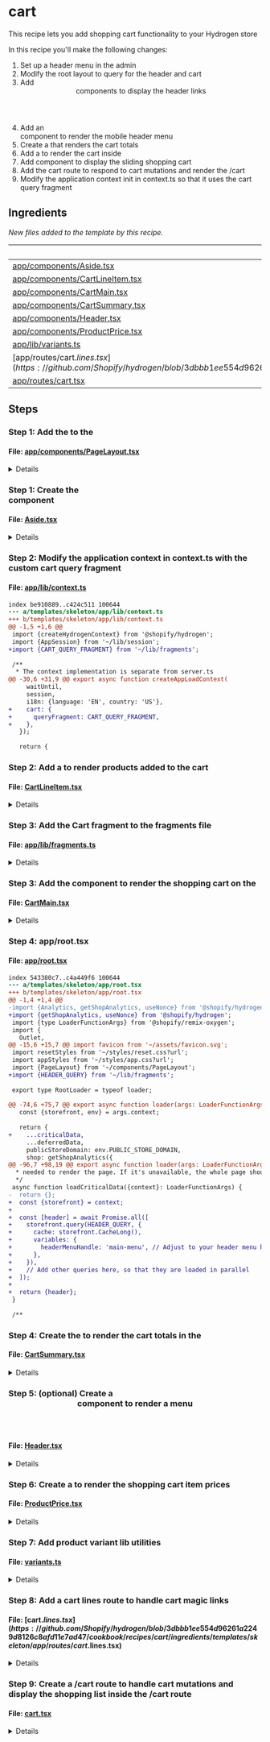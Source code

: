 # cart

This recipe lets you add shopping cart functionality to your Hydrogen store

In this recipe you'll make the following changes:

1. Set up a header menu in the admin
2. Modify the root layout to query for the header and cart
3. Add  <Header /> components to display the header links
4. Add an <Aside /> component to render the mobile header menu
5. Create a <CartSummary /> that renders the cart totals
6. Add a <CartForm /> to render the cart inside <CartAside />
7. Add <CartAside /> component to display the sliding shopping cart
8. Add the cart route to respond to cart mutations and render the /cart
9. Modify the application context init in context.ts so that it uses the cart query fragment

## Ingredients

_New files added to the template by this recipe._

| File | Description |
| --- | --- |
| [app/components/Aside.tsx](https://github.com/Shopify/hydrogen/blob/3dbbb1ee554d96261a2249d8126c8afd11e7ad47/cookbook/recipes/cart/ingredients/templates/skeleton/app/components/Aside.tsx) |  |
| [app/components/CartLineItem.tsx](https://github.com/Shopify/hydrogen/blob/3dbbb1ee554d96261a2249d8126c8afd11e7ad47/cookbook/recipes/cart/ingredients/templates/skeleton/app/components/CartLineItem.tsx) |  |
| [app/components/CartMain.tsx](https://github.com/Shopify/hydrogen/blob/3dbbb1ee554d96261a2249d8126c8afd11e7ad47/cookbook/recipes/cart/ingredients/templates/skeleton/app/components/CartMain.tsx) |  |
| [app/components/CartSummary.tsx](https://github.com/Shopify/hydrogen/blob/3dbbb1ee554d96261a2249d8126c8afd11e7ad47/cookbook/recipes/cart/ingredients/templates/skeleton/app/components/CartSummary.tsx) |  |
| [app/components/Header.tsx](https://github.com/Shopify/hydrogen/blob/3dbbb1ee554d96261a2249d8126c8afd11e7ad47/cookbook/recipes/cart/ingredients/templates/skeleton/app/components/Header.tsx) |  |
| [app/components/ProductPrice.tsx](https://github.com/Shopify/hydrogen/blob/3dbbb1ee554d96261a2249d8126c8afd11e7ad47/cookbook/recipes/cart/ingredients/templates/skeleton/app/components/ProductPrice.tsx) |  |
| [app/lib/variants.ts](https://github.com/Shopify/hydrogen/blob/3dbbb1ee554d96261a2249d8126c8afd11e7ad47/cookbook/recipes/cart/ingredients/templates/skeleton/app/lib/variants.ts) |  |
| [app/routes/cart.$lines.tsx](https://github.com/Shopify/hydrogen/blob/3dbbb1ee554d96261a2249d8126c8afd11e7ad47/cookbook/recipes/cart/ingredients/templates/skeleton/app/routes/cart.$lines.tsx) |  |
| [app/routes/cart.tsx](https://github.com/Shopify/hydrogen/blob/3dbbb1ee554d96261a2249d8126c8afd11e7ad47/cookbook/recipes/cart/ingredients/templates/skeleton/app/routes/cart.tsx) |  |

## Steps

### Step 1: Add the <CartAside /> to the <PageLayout />



#### File: [app/components/PageLayout.tsx](https://github.com/Shopify/hydrogen/blob/3dbbb1ee554d96261a2249d8126c8afd11e7ad47/templates/skeleton/app/components/PageLayout.tsx)

<details>

```diff
index 2f602b60..ce8cddb8 100644
--- a/templates/skeleton/app/components/PageLayout.tsx
+++ b/templates/skeleton/app/components/PageLayout.tsx
@@ -1,7 +1,51 @@
+import {Await} from 'react-router';
+import {Suspense} from 'react';
+import type {CartApiQueryFragment, HeaderQuery} from 'storefrontapi.generated';
+import {Aside} from '~/components/Aside';
+import {Header} from '~/components/Header';
+import {CartMain} from '~/components/CartMain';
+
 interface PageLayoutProps {
+  cart: Promise<CartApiQueryFragment | null>;
+  header: HeaderQuery;
+  isLoggedIn: Promise<boolean>;
+  publicStoreDomain: string;
   children?: React.ReactNode;
 }
 
-export function PageLayout({children = null}: PageLayoutProps) {
-  return <main>{children}</main>;
+export function PageLayout({
+  cart,
+  children = null,
+  header,
+  isLoggedIn,
+  publicStoreDomain,
+}: PageLayoutProps) {
+  return (
+    <Aside.Provider>
+      <CartAside cart={cart} />
+      {header && (
+        <Header
+          header={header}
+          cart={cart}
+          isLoggedIn={isLoggedIn}
+          publicStoreDomain={publicStoreDomain}
+        />
+      )}
+      <main>{children}</main>
+    </Aside.Provider>
+  );
+}
+
+function CartAside({cart}: {cart: PageLayoutProps['cart']}) {
+  return (
+    <Aside type="cart" heading="CART">
+      <Suspense fallback={<p>Loading cart ...</p>}>
+        <Await resolve={cart}>
+          {(cart) => {
+            return <CartMain cart={cart} layout="aside" />;
+          }}
+        </Await>
+      </Suspense>
+    </Aside>
+  );
 }
```

</details>

### Step 1: Create the <Aside /> component



#### File: [Aside.tsx](https://github.com/Shopify/hydrogen/blob/3dbbb1ee554d96261a2249d8126c8afd11e7ad47/cookbook/recipes/cart/ingredients/templates/skeleton/app/components/Aside.tsx)

<details>

```tsx
import {
  createContext,
  type ReactNode,
  useContext,
  useEffect,
  useState,
} from 'react';

type AsideType = 'search' | 'cart' | 'mobile' | 'closed';
type AsideContextValue = {
  type: AsideType;
  open: (mode: AsideType) => void;
  close: () => void;
};

/**
 * A side bar component with Overlay
 * @example
 * ```jsx
 * <Aside type="search" heading="SEARCH">
 *  <input type="search" />
 *  ...
 * </Aside>
 * ```
 */
export function Aside({
  children,
  heading,
  type,
}: {
  children?: React.ReactNode;
  type: AsideType;
  heading: React.ReactNode;
}) {
  const {type: activeType, close} = useAside();
  const expanded = type === activeType;

  useEffect(() => {
    const abortController = new AbortController();

    if (expanded) {
      document.addEventListener(
        'keydown',
        function handler(event: KeyboardEvent) {
          if (event.key === 'Escape') {
            close();
          }
        },
        {signal: abortController.signal},
      );
    }
    return () => abortController.abort();
  }, [close, expanded]);

  return (
    <div
      aria-modal
      className={`overlay ${expanded ? 'expanded' : ''}`}
      role="dialog"
    >
      <button className="close-outside" onClick={close} />
      <aside>
        <header>
          <h3>{heading}</h3>
          <button className="close reset" onClick={close} aria-label="Close">
            &times;
          </button>
        </header>
        <main>{children}</main>
      </aside>
    </div>
  );
}

const AsideContext = createContext<AsideContextValue | null>(null);

Aside.Provider = function AsideProvider({children}: {children: ReactNode}) {
  const [type, setType] = useState<AsideType>('closed');

  return (
    <AsideContext.Provider
      value={{
        type,
        open: setType,
        close: () => setType('closed'),
      }}
    >
      {children}
    </AsideContext.Provider>
  );
};

export function useAside() {
  const aside = useContext(AsideContext);
  if (!aside) {
    throw new Error('useAside must be used within an AsideProvider');
  }
  return aside;
}

```

</details>

### Step 2: Modify the application context in context.ts with the custom cart query fragment



#### File: [app/lib/context.ts](https://github.com/Shopify/hydrogen/blob/3dbbb1ee554d96261a2249d8126c8afd11e7ad47/templates/skeleton/app/lib/context.ts)

```diff
index be910889..c424c511 100644
--- a/templates/skeleton/app/lib/context.ts
+++ b/templates/skeleton/app/lib/context.ts
@@ -1,5 +1,6 @@
 import {createHydrogenContext} from '@shopify/hydrogen';
 import {AppSession} from '~/lib/session';
+import {CART_QUERY_FRAGMENT} from '~/lib/fragments';
 
 /**
  * The context implementation is separate from server.ts
@@ -30,6 +31,9 @@ export async function createAppLoadContext(
     waitUntil,
     session,
     i18n: {language: 'EN', country: 'US'},
+    cart: {
+      queryFragment: CART_QUERY_FRAGMENT,
+    },
   });
 
   return {
```

### Step 2: Add a <CartLineItem /> to render products added to the cart



#### File: [CartLineItem.tsx](https://github.com/Shopify/hydrogen/blob/3dbbb1ee554d96261a2249d8126c8afd11e7ad47/cookbook/recipes/cart/ingredients/templates/skeleton/app/components/CartLineItem.tsx)

<details>

```tsx
import type {CartLineUpdateInput} from '@shopify/hydrogen/storefront-api-types';
import type {CartLayout} from '~/components/CartMain';
import {CartForm, Image, type OptimisticCartLine} from '@shopify/hydrogen';
import {useVariantUrl} from '~/lib/variants';
import {Link} from 'react-router';
import {ProductPrice} from './ProductPrice';
import {useAside} from './Aside';
import type {CartApiQueryFragment} from 'storefrontapi.generated';

type CartLine = OptimisticCartLine<CartApiQueryFragment>;

/**
 * A single line item in the cart. It displays the product image, title, price.
 * It also provides controls to update the quantity or remove the line item.
 */
export function CartLineItem({
  layout,
  line,
}: {
  layout: CartLayout;
  line: CartLine;
}) {
  const {id, merchandise} = line;
  const {product, title, image, selectedOptions} = merchandise;
  const lineItemUrl = useVariantUrl(product.handle, selectedOptions);
  const {close} = useAside();

  return (
    <li key={id} className="cart-line">
      {image && (
        <Image
          alt={title}
          aspectRatio="1/1"
          data={image}
          height={100}
          loading="lazy"
          width={100}
        />
      )}

      <div>
        <Link
          prefetch="intent"
          to={lineItemUrl}
          onClick={() => {
            if (layout === 'aside') {
              close();
            }
          }}
        >
          <p>
            <strong>{product.title}</strong>
          </p>
        </Link>
        <ProductPrice price={line?.cost?.totalAmount} />
        <ul>
          {selectedOptions.map((option) => (
            <li key={option.name}>
              <small>
                {option.name}: {option.value}
              </small>
            </li>
          ))}
        </ul>
        <CartLineQuantity line={line} />
      </div>
    </li>
  );
}

/**
 * Provides the controls to update the quantity of a line item in the cart.
 * These controls are disabled when the line item is new, and the server
 * hasn't yet responded that it was successfully added to the cart.
 */
function CartLineQuantity({line}: {line: CartLine}) {
  if (!line || typeof line?.quantity === 'undefined') return null;
  const {id: lineId, quantity, isOptimistic} = line;
  const prevQuantity = Number(Math.max(0, quantity - 1).toFixed(0));
  const nextQuantity = Number((quantity + 1).toFixed(0));

  return (
    <div className="cart-line-quantity">
      <small>Quantity: {quantity} &nbsp;&nbsp;</small>
      <CartLineUpdateButton lines={[{id: lineId, quantity: prevQuantity}]}>
        <button
          aria-label="Decrease quantity"
          disabled={quantity <= 1 || !!isOptimistic}
          name="decrease-quantity"
          value={prevQuantity}
        >
          <span>&#8722; </span>
        </button>
      </CartLineUpdateButton>
      &nbsp;
      <CartLineUpdateButton lines={[{id: lineId, quantity: nextQuantity}]}>
        <button
          aria-label="Increase quantity"
          name="increase-quantity"
          value={nextQuantity}
          disabled={!!isOptimistic}
        >
          <span>&#43;</span>
        </button>
      </CartLineUpdateButton>
      &nbsp;
      <CartLineRemoveButton lineIds={[lineId]} disabled={!!isOptimistic} />
    </div>
  );
}

/**
 * A button that removes a line item from the cart. It is disabled
 * when the line item is new, and the server hasn't yet responded
 * that it was successfully added to the cart.
 */
function CartLineRemoveButton({
  lineIds,
  disabled,
}: {
  lineIds: string[];
  disabled: boolean;
}) {
  return (
    <CartForm
      fetcherKey={getUpdateKey(lineIds)}
      route="/cart"
      action={CartForm.ACTIONS.LinesRemove}
      inputs={{lineIds}}
    >
      <button disabled={disabled} type="submit">
        Remove
      </button>
    </CartForm>
  );
}

function CartLineUpdateButton({
  children,
  lines,
}: {
  children: React.ReactNode;
  lines: CartLineUpdateInput[];
}) {
  const lineIds = lines.map((line) => line.id);

  return (
    <CartForm
      fetcherKey={getUpdateKey(lineIds)}
      route="/cart"
      action={CartForm.ACTIONS.LinesUpdate}
      inputs={{lines}}
    >
      {children}
    </CartForm>
  );
}

/**
 * Returns a unique key for the update action. This is used to make sure actions modifying the same line
 * items are not run concurrently, but cancel each other. For example, if the user clicks "Increase quantity"
 * and "Decrease quantity" in rapid succession, the actions will cancel each other and only the last one will run.
 * @param lineIds - line ids affected by the update
 * @returns
 */
function getUpdateKey(lineIds: string[]) {
  return [CartForm.ACTIONS.LinesUpdate, ...lineIds].join('-');
}

```

</details>

### Step 3: Add the Cart fragment to the fragments file



#### File: [app/lib/fragments.ts](https://github.com/Shopify/hydrogen/blob/3dbbb1ee554d96261a2249d8126c8afd11e7ad47/templates/skeleton/app/lib/fragments.ts)

<details>

```diff
index e69de29b..9886fb39 100644
--- a/templates/skeleton/app/lib/fragments.ts
+++ b/templates/skeleton/app/lib/fragments.ts
@@ -0,0 +1,220 @@
+// NOTE: https://shopify.dev/docs/api/storefront/latest/queries/cart
+export const CART_QUERY_FRAGMENT = `#graphql
+  fragment Money on MoneyV2 {
+    currencyCode
+    amount
+  }
+  fragment CartLine on CartLine {
+    id
+    quantity
+    attributes {
+      key
+      value
+    }
+    cost {
+      totalAmount {
+        ...Money
+      }
+      amountPerQuantity {
+        ...Money
+      }
+      compareAtAmountPerQuantity {
+        ...Money
+      }
+    }
+    merchandise {
+      ... on ProductVariant {
+        id
+        availableForSale
+        compareAtPrice {
+          ...Money
+        }
+        price {
+          ...Money
+        }
+        requiresShipping
+        title
+        image {
+          id
+          url
+          altText
+          width
+          height
+
+        }
+        product {
+          handle
+          title
+          id
+          vendor
+        }
+        selectedOptions {
+          name
+          value
+        }
+      }
+    }
+  }
+  fragment CartLineComponent on ComponentizableCartLine {
+    id
+    quantity
+    attributes {
+      key
+      value
+    }
+    cost {
+      totalAmount {
+        ...Money
+      }
+      amountPerQuantity {
+        ...Money
+      }
+      compareAtAmountPerQuantity {
+        ...Money
+      }
+    }
+    merchandise {
+      ... on ProductVariant {
+        id
+        availableForSale
+        compareAtPrice {
+          ...Money
+        }
+        price {
+          ...Money
+        }
+        requiresShipping
+        title
+        image {
+          id
+          url
+          altText
+          width
+          height
+        }
+        product {
+          handle
+          title
+          id
+          vendor
+        }
+        selectedOptions {
+          name
+          value
+        }
+      }
+    }
+  }
+  fragment CartApiQuery on Cart {
+    updatedAt
+    id
+    appliedGiftCards {
+      lastCharacters
+      amountUsed {
+        ...Money
+      }
+    }
+    checkoutUrl
+    totalQuantity
+    buyerIdentity {
+      countryCode
+      customer {
+        id
+        email
+        firstName
+        lastName
+        displayName
+      }
+      email
+      phone
+    }
+    lines(first: $numCartLines) {
+      nodes {
+        ...CartLine
+      }
+      nodes {
+        ...CartLineComponent
+      }
+    }
+    cost {
+      subtotalAmount {
+        ...Money
+      }
+      totalAmount {
+        ...Money
+      }
+      totalDutyAmount {
+        ...Money
+      }
+      totalTaxAmount {
+        ...Money
+      }
+    }
+    note
+    attributes {
+      key
+      value
+    }
+    discountCodes {
+      code
+      applicable
+    }
+  }
+` as const;
+
+const MENU_FRAGMENT = `#graphql
+  fragment MenuItem on MenuItem {
+    id
+    resourceId
+    tags
+    title
+    type
+    url
+  }
+  fragment ChildMenuItem on MenuItem {
+    ...MenuItem
+  }
+  fragment ParentMenuItem on MenuItem {
+    ...MenuItem
+    items {
+      ...ChildMenuItem
+    }
+  }
+  fragment Menu on Menu {
+    id
+    items {
+      ...ParentMenuItem
+    }
+  }
+` as const;
+
+export const HEADER_QUERY = `#graphql
+  fragment Shop on Shop {
+    id
+    name
+    description
+    primaryDomain {
+      url
+    }
+    brand {
+      logo {
+        image {
+          url
+        }
+      }
+    }
+  }
+  query Header(
+    $country: CountryCode
+    $headerMenuHandle: String!
+    $language: LanguageCode
+  ) @inContext(language: $language, country: $country) {
+    shop {
+      ...Shop
+    }
+    menu(handle: $headerMenuHandle) {
+      ...Menu
+    }
+  }
+  ${MENU_FRAGMENT}
+` as const;
```

</details>

### Step 3: Add the <CartMain /> component to render the shopping cart on the <CartAside />



#### File: [CartMain.tsx](https://github.com/Shopify/hydrogen/blob/3dbbb1ee554d96261a2249d8126c8afd11e7ad47/cookbook/recipes/cart/ingredients/templates/skeleton/app/components/CartMain.tsx)

<details>

```tsx
import {useOptimisticCart} from '@shopify/hydrogen';
import { Link } from 'react-router';
import type {CartApiQueryFragment} from 'storefrontapi.generated';
import {useAside} from '~/components/Aside';
import {CartLineItem} from '~/components/CartLineItem';
import {CartSummary} from './CartSummary';

export type CartLayout = 'page' | 'aside';

export type CartMainProps = {
  cart: CartApiQueryFragment | null;
  layout: CartLayout;
};

/**
 * The main cart component that displays the cart items and summary.
 * It is used by both the /cart route and the cart aside dialog.
 */
export function CartMain({layout, cart: originalCart}: CartMainProps) {
  // The useOptimisticCart hook applies pending actions to the cart
  // so the user immediately sees feedback when they modify the cart.
  const cart = useOptimisticCart(originalCart);

  const linesCount = Boolean(cart?.lines?.nodes?.length || 0);
  const withDiscount =
    cart &&
    Boolean(cart?.discountCodes?.filter((code) => code.applicable)?.length);
  const className = `cart-main ${withDiscount ? 'with-discount' : ''}`;
  const cartHasItems = cart?.totalQuantity ? cart.totalQuantity > 0 : false;

  return (
    <div className={className}>
      <CartEmpty hidden={linesCount} layout={layout} />
      <div className="cart-details">
        <div aria-labelledby="cart-lines">
          <ul>
            {(cart?.lines?.nodes ?? []).map((line) => (
              <CartLineItem key={line.id} line={line} layout={layout} />
            ))}
          </ul>
        </div>
        {cartHasItems && <CartSummary cart={cart} layout={layout} />}
      </div>
    </div>
  );
}

function CartEmpty({
  hidden = false,
}: {
  hidden: boolean;
  layout?: CartMainProps['layout'];
}) {
  const {close} = useAside();
  return (
    <div hidden={hidden}>
      <br />
      <p>
        Looks like you haven&rsquo;t added anything yet, let&rsquo;s get you
        started!
      </p>
      <br />
      <Link to="/collections" onClick={close} prefetch="viewport">
        Continue shopping →
      </Link>
    </div>
  );
}

```

</details>

### Step 4: app/root.tsx



#### File: [app/root.tsx](https://github.com/Shopify/hydrogen/blob/3dbbb1ee554d96261a2249d8126c8afd11e7ad47/templates/skeleton/app/root.tsx)

```diff
index 543380c7..c4a449f6 100644
--- a/templates/skeleton/app/root.tsx
+++ b/templates/skeleton/app/root.tsx
@@ -1,4 +1,4 @@
-import {Analytics, getShopAnalytics, useNonce} from '@shopify/hydrogen';
+import {getShopAnalytics, useNonce} from '@shopify/hydrogen';
 import {type LoaderFunctionArgs} from '@shopify/remix-oxygen';
 import {
   Outlet,
@@ -15,6 +15,7 @@ import favicon from '~/assets/favicon.svg';
 import resetStyles from '~/styles/reset.css?url';
 import appStyles from '~/styles/app.css?url';
 import {PageLayout} from '~/components/PageLayout';
+import {HEADER_QUERY} from '~/lib/fragments';
 
 export type RootLoader = typeof loader;
 
@@ -74,6 +75,7 @@ export async function loader(args: LoaderFunctionArgs) {
   const {storefront, env} = args.context;
 
   return {
+    ...criticalData,
     ...deferredData,
     publicStoreDomain: env.PUBLIC_STORE_DOMAIN,
     shop: getShopAnalytics({
@@ -96,7 +98,19 @@ export async function loader(args: LoaderFunctionArgs) {
  * needed to render the page. If it's unavailable, the whole page should 400 or 500 error.
  */
 async function loadCriticalData({context}: LoaderFunctionArgs) {
-  return {};
+  const {storefront} = context;
+
+  const [header] = await Promise.all([
+    storefront.query(HEADER_QUERY, {
+      cache: storefront.CacheLong(),
+      variables: {
+        headerMenuHandle: 'main-menu', // Adjust to your header menu handle
+      },
+    }),
+    // Add other queries here, so that they are loaded in parallel
+  ]);
+
+  return {header};
 }
 
 /**
```

### Step 4: Create the <CartSummary /> to render the cart totals in the <CartAside />



#### File: [CartSummary.tsx](https://github.com/Shopify/hydrogen/blob/3dbbb1ee554d96261a2249d8126c8afd11e7ad47/cookbook/recipes/cart/ingredients/templates/skeleton/app/components/CartSummary.tsx)

<details>

```tsx
import type {CartApiQueryFragment} from 'storefrontapi.generated';
import type {CartLayout} from '~/components/CartMain';
import {Money, type OptimisticCart} from '@shopify/hydrogen';

type CartSummaryProps = {
  cart: OptimisticCart<CartApiQueryFragment | null>;
  layout: CartLayout;
};

export function CartSummary({cart, layout}: CartSummaryProps) {
  const className =
    layout === 'page' ? 'cart-summary-page' : 'cart-summary-aside';

  return (
    <div aria-labelledby="cart-summary" className={className}>
      <h4>Totals</h4>
      <dl className="cart-subtotal">
        <dt>Subtotal</dt>
        <dd>
          {cart.cost?.subtotalAmount?.amount ? (
            <Money data={cart.cost?.subtotalAmount} />
          ) : (
            '-'
          )}
        </dd>
      </dl>
      <CartCheckoutActions checkoutUrl={cart.checkoutUrl} />
    </div>
  );
}

function CartCheckoutActions({checkoutUrl}: {checkoutUrl?: string}) {
  if (!checkoutUrl) return null;

  return (
    <div>
      <a href={checkoutUrl} target="_self">
        <p>Continue to Checkout &rarr;</p>
      </a>
      <br />
    </div>
  );
}

```

</details>

### Step 5: (optional) Create a <Header /> component to render a menu



#### File: [Header.tsx](https://github.com/Shopify/hydrogen/blob/3dbbb1ee554d96261a2249d8126c8afd11e7ad47/cookbook/recipes/cart/ingredients/templates/skeleton/app/components/Header.tsx)

<details>

```tsx
import {Suspense} from 'react';
import {Await, NavLink, useAsyncValue} from 'react-router';
import {
  type CartViewPayload,
  useAnalytics,
  useOptimisticCart,
} from '@shopify/hydrogen';
import type {HeaderQuery, CartApiQueryFragment} from 'storefrontapi.generated';
import {useAside} from '~/components/Aside';

interface HeaderProps {
  header: HeaderQuery;
  cart: Promise<CartApiQueryFragment | null>;
  isLoggedIn: Promise<boolean>;
  publicStoreDomain: string;
}

type Viewport = 'desktop' | 'mobile';

export function Header({
  header,
  isLoggedIn,
  cart,
  publicStoreDomain,
}: HeaderProps) {
  const {shop, menu} = header;
  return (
    <header className="header">
      <NavLink prefetch="intent" to="/" style={activeLinkStyle} end>
        <strong>{shop.name}</strong>
      </NavLink>
      <HeaderMenu
        menu={menu}
        viewport="desktop"
        primaryDomainUrl={header.shop.primaryDomain.url}
        publicStoreDomain={publicStoreDomain}
      />
      <HeaderCtas isLoggedIn={isLoggedIn} cart={cart} />
    </header>
  );
}

export function HeaderMenu({
  menu,
  primaryDomainUrl,
  viewport,
  publicStoreDomain,
}: {
  menu: HeaderProps['header']['menu'];
  primaryDomainUrl: HeaderProps['header']['shop']['primaryDomain']['url'];
  viewport: Viewport;
  publicStoreDomain: HeaderProps['publicStoreDomain'];
}) {
  const className = `header-menu-${viewport}`;
  const {close} = useAside();

  return (
    <nav className={className} role="navigation">
      {viewport === 'mobile' && (
        <NavLink
          end
          onClick={close}
          prefetch="intent"
          style={activeLinkStyle}
          to="/"
        >
          Home
        </NavLink>
      )}
      {(menu || FALLBACK_HEADER_MENU).items.map((item) => {
        if (!item.url) return null;

        // if the url is internal, we strip the domain
        const url =
          item.url.includes('myshopify.com') ||
          item.url.includes(publicStoreDomain) ||
          item.url.includes(primaryDomainUrl)
            ? new URL(item.url).pathname
            : item.url;
        return (
          <NavLink
            className="header-menu-item"
            end
            key={item.id}
            onClick={close}
            prefetch="intent"
            style={activeLinkStyle}
            to={url}
          >
            {item.title}
          </NavLink>
        );
      })}
    </nav>
  );
}

function HeaderCtas({
  isLoggedIn,
  cart,
}: Pick<HeaderProps, 'isLoggedIn' | 'cart'>) {
  return (
    <nav className="header-ctas" role="navigation">
      <HeaderMenuMobileToggle />
      <CartToggle cart={cart} />
    </nav>
  );
}

function HeaderMenuMobileToggle() {
  const {open} = useAside();
  return (
    <button
      className="header-menu-mobile-toggle reset"
      onClick={() => open('mobile')}
    >
      <h3>☰</h3>
    </button>
  );
}

function CartBadge({count}: {count: number | null}) {
  const {open} = useAside();
  const {publish, shop, cart, prevCart} = useAnalytics();

  return (
    <a
      href="/cart"
      onClick={(e) => {
        e.preventDefault();
        open('cart');
        publish('cart_viewed', {
          cart,
          prevCart,
          shop,
          url: window.location.href || '',
        } as CartViewPayload);
      }}
    >
      Cart {count === null ? <span>&nbsp;</span> : count}
    </a>
  );
}

function CartToggle({cart}: Pick<HeaderProps, 'cart'>) {
  return (
    <Suspense fallback={<CartBadge count={null} />}>
      <Await resolve={cart}>
        <CartBanner />
      </Await>
    </Suspense>
  );
}

function CartBanner() {
  const originalCart = useAsyncValue() as CartApiQueryFragment | null;
  const cart = useOptimisticCart(originalCart);
  return <CartBadge count={cart?.totalQuantity ?? 0} />;
}

const FALLBACK_HEADER_MENU = {
  id: 'gid://shopify/Menu/199655587896',
  items: [
    {
      id: 'gid://shopify/MenuItem/461609500728',
      resourceId: null,
      tags: [],
      title: 'Collections',
      type: 'HTTP',
      url: '/collections',
      items: [],
    },
    {
      id: 'gid://shopify/MenuItem/461609533496',
      resourceId: null,
      tags: [],
      title: 'Blog',
      type: 'HTTP',
      url: '/blogs/journal',
      items: [],
    },
    {
      id: 'gid://shopify/MenuItem/461609566264',
      resourceId: null,
      tags: [],
      title: 'Policies',
      type: 'HTTP',
      url: '/policies',
      items: [],
    },
    {
      id: 'gid://shopify/MenuItem/461609599032',
      resourceId: 'gid://shopify/Page/92591030328',
      tags: [],
      title: 'About',
      type: 'PAGE',
      url: '/pages/about',
      items: [],
    },
  ],
};

function activeLinkStyle({
  isActive,
  isPending,
}: {
  isActive: boolean;
  isPending: boolean;
}) {
  return {
    fontWeight: isActive ? 'bold' : undefined,
    color: isPending ? 'grey' : 'black',
  };
}

```

</details>

### Step 6: Create a <ProductPrice /> to render the shopping cart item prices



#### File: [ProductPrice.tsx](https://github.com/Shopify/hydrogen/blob/3dbbb1ee554d96261a2249d8126c8afd11e7ad47/cookbook/recipes/cart/ingredients/templates/skeleton/app/components/ProductPrice.tsx)

<details>

```tsx
import {Money} from '@shopify/hydrogen';
import type {MoneyV2} from '@shopify/hydrogen/storefront-api-types';

export function ProductPrice({
  price,
  compareAtPrice,
}: {
  price?: MoneyV2;
  compareAtPrice?: MoneyV2 | null;
}) {
  return (
    <div className="product-price">
      {compareAtPrice ? (
        <div className="product-price-on-sale">
          {price ? <Money data={price} /> : null}
          <s>
            <Money data={compareAtPrice} />
          </s>
        </div>
      ) : price ? (
        <Money data={price} />
      ) : (
        <span>&nbsp;</span>
      )}
    </div>
  );
}

```

</details>

### Step 7: Add product variant lib utilities



#### File: [variants.ts](https://github.com/Shopify/hydrogen/blob/3dbbb1ee554d96261a2249d8126c8afd11e7ad47/cookbook/recipes/cart/ingredients/templates/skeleton/app/lib/variants.ts)

<details>

```ts
import { useLocation } from 'react-router';
import type {SelectedOption} from '@shopify/hydrogen/storefront-api-types';
import {useMemo} from 'react';

export function useVariantUrl(
  handle: string,
  selectedOptions?: SelectedOption[],
) {
  const {pathname} = useLocation();

  return useMemo(() => {
    return getVariantUrl({
      handle,
      pathname,
      searchParams: new URLSearchParams(),
      selectedOptions,
    });
  }, [handle, selectedOptions, pathname]);
}

export function getVariantUrl({
  handle,
  pathname,
  searchParams,
  selectedOptions,
}: {
  handle: string;
  pathname: string;
  searchParams: URLSearchParams;
  selectedOptions?: SelectedOption[];
}) {
  const match = /(\/[a-zA-Z]{2}-[a-zA-Z]{2}\/)/g.exec(pathname);
  const isLocalePathname = match && match.length > 0;

  const path = isLocalePathname
    ? `${match![0]}products/${handle}`
    : `/products/${handle}`;

  selectedOptions?.forEach((option) => {
    searchParams.set(option.name, option.value);
  });

  const searchString = searchParams.toString();

  return path + (searchString ? '?' + searchParams.toString() : '');
}

```

</details>

### Step 8: Add a cart lines route to handle cart magic links



#### File: [cart.$lines.tsx](https://github.com/Shopify/hydrogen/blob/3dbbb1ee554d96261a2249d8126c8afd11e7ad47/cookbook/recipes/cart/ingredients/templates/skeleton/app/routes/cart.$lines.tsx)

<details>

```tsx
import {redirect, type LoaderFunctionArgs} from '@shopify/remix-oxygen';

/**
 * Automatically creates a new cart based on the URL and redirects straight to checkout.
 * Expected URL structure:
 * ```js
 * /cart/<variant_id>:<quantity>
 *
 * ```
 *
 * More than one `<variant_id>:<quantity>` separated by a comma, can be supplied in the URL, for
 * carts with more than one product variant.
 *
 * @example
 * Example path creating a cart with two product variants, different quantities, and a discount code in the querystring:
 * ```js
 * /cart/41007289663544:1,41007289696312:2?discount=HYDROBOARD
 *
 * ```
 */
export async function loader({request, context, params}: LoaderFunctionArgs) {
  const {cart} = context;
  const {lines} = params;
  if (!lines) return redirect('/cart');
  const linesMap = lines.split(',').map((line) => {
    const lineDetails = line.split(':');
    const variantId = lineDetails[0];
    const quantity = parseInt(lineDetails[1], 10);

    return {
      merchandiseId: `gid://shopify/ProductVariant/${variantId}`,
      quantity,
    };
  });

  const url = new URL(request.url);
  const searchParams = new URLSearchParams(url.search);

  const discount = searchParams.get('discount');
  const discountArray = discount ? [discount] : [];

  // create a cart
  const result = await cart.create({
    lines: linesMap,
    discountCodes: discountArray,
  });

  const cartResult = result.cart;

  if (result.errors?.length || !cartResult) {
    throw new Response('Link may be expired. Try checking the URL.', {
      status: 410,
    });
  }

  // Update cart id in cookie
  const headers = cart.setCartId(cartResult.id);

  // redirect to checkout
  if (cartResult.checkoutUrl) {
    return redirect(cartResult.checkoutUrl, {headers});
  } else {
    throw new Error('No checkout URL found');
  }
}

export default function Component() {
  return null;
}

```

</details>

### Step 9: Create a /cart route to handle cart mutations and display the shopping list inside the /cart route



#### File: [cart.tsx](https://github.com/Shopify/hydrogen/blob/3dbbb1ee554d96261a2249d8126c8afd11e7ad47/cookbook/recipes/cart/ingredients/templates/skeleton/app/routes/cart.tsx)

<details>

```tsx
import {type MetaFunction, useLoaderData} from 'react-router';
import type {CartQueryDataReturn} from '@shopify/hydrogen';
import {CartForm} from '@shopify/hydrogen';
import {
  data,
  type LoaderFunctionArgs,
  type ActionFunctionArgs,
  type HeadersFunction,
} from '@shopify/remix-oxygen';
import {CartMain} from '~/components/CartMain';

export const meta: MetaFunction = () => {
  return [{title: `Hydrogen | Cart`}];
};

export const headers: HeadersFunction = ({actionHeaders}) => actionHeaders;

export async function action({request, context}: ActionFunctionArgs) {
  const {cart} = context;

  const formData = await request.formData();

  const {action, inputs} = CartForm.getFormInput(formData);

  if (!action) {
    throw new Error('No action provided');
  }

  let status = 200;
  let result: CartQueryDataReturn;

  switch (action) {
    case CartForm.ACTIONS.LinesAdd:
      result = await cart.addLines(inputs.lines);
      break;
    case CartForm.ACTIONS.LinesUpdate:
      result = await cart.updateLines(inputs.lines);
      break;
    case CartForm.ACTIONS.LinesRemove:
      result = await cart.removeLines(inputs.lineIds);
      break;
    case CartForm.ACTIONS.DiscountCodesUpdate: {
      const formDiscountCode = inputs.discountCode;

      // User inputted discount code
      const discountCodes = (
        formDiscountCode ? [formDiscountCode] : []
      ) as string[];

      // Combine discount codes already applied on cart
      discountCodes.push(...inputs.discountCodes);

      result = await cart.updateDiscountCodes(discountCodes);
      break;
    }
    case CartForm.ACTIONS.GiftCardCodesUpdate: {
      const formGiftCardCode = inputs.giftCardCode;

      // User inputted gift card code
      const giftCardCodes = (
        formGiftCardCode ? [formGiftCardCode] : []
      ) as string[];

      // Combine gift card codes already applied on cart
      giftCardCodes.push(...inputs.giftCardCodes);

      result = await cart.updateGiftCardCodes(giftCardCodes);
      break;
    }
    case CartForm.ACTIONS.BuyerIdentityUpdate: {
      result = await cart.updateBuyerIdentity({
        ...inputs.buyerIdentity,
      });
      break;
    }
    default:
      throw new Error(`${action} cart action is not defined`);
  }

  const cartId = result?.cart?.id;
  const headers = cartId ? cart.setCartId(result.cart.id) : new Headers();
  const {cart: cartResult, errors, warnings} = result;

  const redirectTo = formData.get('redirectTo') ?? null;
  if (typeof redirectTo === 'string') {
    status = 303;
    headers.set('Location', redirectTo);
  }

  return data(
    {
      cart: cartResult,
      errors,
      warnings,
      analytics: {
        cartId,
      },
    },
    {status, headers},
  );
}

export async function loader({context}: LoaderFunctionArgs) {
  const {cart} = context;
  return await cart.get();
}

export default function Cart() {
  const cart = useLoaderData<typeof loader>();

  return (
    <div className="cart">
      <h1>Cart</h1>
      <CartMain layout="page" cart={cart} />
    </div>
  );
}

```

</details>
